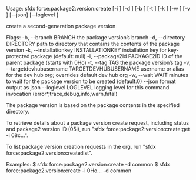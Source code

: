 Usage: sfdx force:package2:version:create [-i <id>] [-d <directory>] [-b <string>] [-t <string>] [-k <string>] [-w <minutes>] [-v <string>] [--json] [--loglevel <string>] 

create a second-generation package version

Flags:
 -b, --branch BRANCH                              the package version’s branch
 -d, --directory DIRECTORY                        path to directory that
                                                  contains the contents of the
                                                  package version
 -k, --installationkey INSTALLATIONKEY            installation key for
                                                  key-protected package
                                                  (default: null)
 -i, --package2id PACKAGE2ID                      ID of the parent package
                                                  (starts with 0Ho)
 -t, --tag TAG                                    the package version’s tag
 -v, --targetdevhubusername TARGETDEVHUBUSERNAME  username or alias for the dev
                                                  hub org; overrides default dev
                                                  hub org
 -w, --wait WAIT                                  minutes to wait for the
                                                  package version to be created
                                                  (default:0)
 --json                                           format output as json
 --loglevel LOGLEVEL                              logging level for this command
                                                  invocation
                                                  (error*,trace,debug,info,warn,fatal)

The package version is based on the package contents in the specified directory.

To retrieve details about a package version create request, including status and package2 version ID (05i), run "sfdx force:package2:version:create:get -i 08c...".

To list package version creation requests in the org, run "sfdx force:package2:version:create:list".

Examples:
   $ sfdx force:package2:version:create -d common
   $ sfdx force:package2:version:create -i 0Ho... -d common

